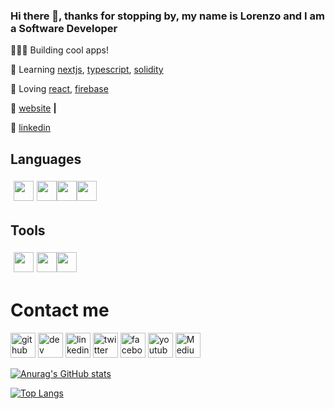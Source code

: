 
### Hi there 👋, thanks for stopping by, my name is Lorenzo and I am a Software Developer

👨🏼‍💻 Building cool apps! 

🧠 Learning [nextjs][next], [typescript][typescript], [solidity][solidity] 

💜 Loving [react][react], [firebase][firebase] 

🏡 [website][website] **|** 

👔 [linkedin][linkedin]

## Languages


<img height="32px" style="margin: 5px" src="https://cdn.svgporn.com/logos/javascript.svg"><img height="32px" src="https://cdn.svgporn.com/logos/react.svg"><img height="32px" color="white" src="https://cdn.svgporn.com/logos/nextjs.svg"><img height="32px" src="https://cdn.svgporn.com/logos/tailwindcss.svg">

## Tools 

<img height="32px" style="margin: 5px" src="https://cdn.svgporn.com/logos/firebase.svg"><img height="32px" src="https://cdn.svgporn.com/logos/git-icon.svg"><img height="32px" src="https://cdn.svgporn.com/logos/visual-studio-code.svg">

# Contact me
[<img src='https://img.icons8.com/color/2x/github--v1.png' alt='github' height='40'>](https://github.com/https://github.com/karkranikhil) [<img src='https://cdn.jsdelivr.net/npm/simple-icons@3.0.1/icons/dev-dot-to.svg' alt='dev' height='40'>](https://dev.to/https://dev.to/karkranikhil) [<img src='https://img.icons8.com/color/2x/linkedin.png' alt='linkedin' height='40'>](https://www.linkedin.com/in/https://www.linkedin.com/in/nikhilkarkra/) [<img src='https://img.icons8.com/color/2x/twitter.png' alt='twitter' height='40'>](https://twitter.com/https://twitter.com/karkra_nikhil)  [<img src='https://img.icons8.com/color/2x/facebook-new.png' alt='facebook' height='40'>](https://www.facebook.com/salesforcetroop)  [<img src='https://img.icons8.com/color/2x/youtube-play.png' alt='youtube' height='40'>](https://www.youtube.com/channel/UCAYCXLokF9UNrGmblxKPRXA) [<img src='https://img.icons8.com/color/2x/medium-logo.png' alt='Medium' height='40'>](https://medium.com/@karkranikhil) 


[![Anurag's GitHub stats](https://github-readme-stats.vercel.app/api?username=lorenzosyku&show_icons=true&theme=dracula)](https://github.com/lorenzosyku/github-readme-stats)

[![Top Langs](https://github-readme-stats.vercel.app/api/top-langs/?username=lorenzosyku&layout=compact)](https://github.com/lorenzosyku/github-readme-stats)



[react]: http://reactjs.org
[firebase]: https://firebase.google.com
[next]: https://nextjs.org
[solidity]: https://github.com/ethereum/solidity
[typescript]: https://www.typescriptlang.org
[website]: https://suspicious-noyce-d853fc.netlify.app
[linkedin]: https://linkedin.com/in/lorenzosyku